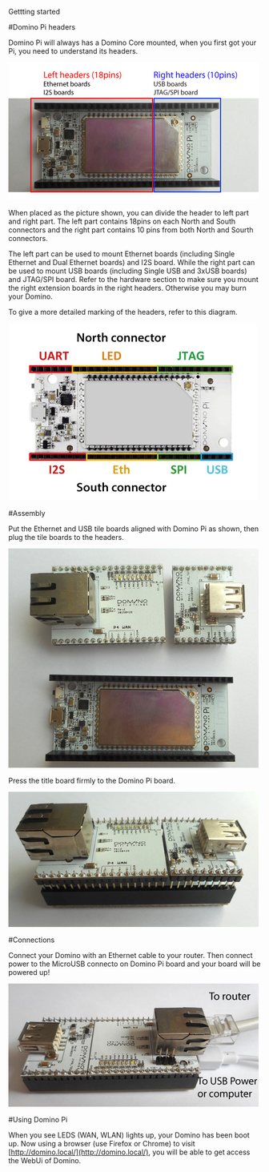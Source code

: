 Gettting started

#Domino Pi headers

Domino Pi will always has a Domino Core mounted, when you first got your Pi, you need to understand its headers.

![headers](src/pi-headers.jpg)

When placed as the picture shown, you can divide the header to left part and right part. The left part contains 18pins on each North and South connectors and the right part contains 10 pins from both North and Sourth connectors. 

The left part can be used to mount Ethernet boards (including Single Ethernet and Dual Ethernet boards) and I2S board. While the right part can be used to mount USB boards (including Single USB and 3xUSB boards) and JTAG/SPI board. Refer to the hardware section to make sure you mount the right extension boards in the right headers. Otherwise you may burn your Domino.

To give a more detailed marking of the headers, refer to this diagram.

![headers detailed](src/pi-headers1.jpg)

#Assembly

Put the Ethernet and USB tile boards aligned with Domino Pi as shown, then plug the tile boards to the headers. 

![Assembly](src/assembly.jpg)

Press the title board firmly to the Domino Pi board.

![Assembly1](src/assembly1.jpg)


#Connections

Connect your Domino with an Ethernet cable to your router. Then connect power to the MicroUSB connecto on Domino Pi board and your board will be powered up!


![Connection](src/pi-connection.jpg)

#Using Domino Pi

When you see LEDS (WAN, WLAN) lights up, your Domino has been boot up. Now using a browser (use Firefox or Chrome) to visit [http://domino.local/](http://domino.local/), you will be able to get access the WebUi of Domino.
